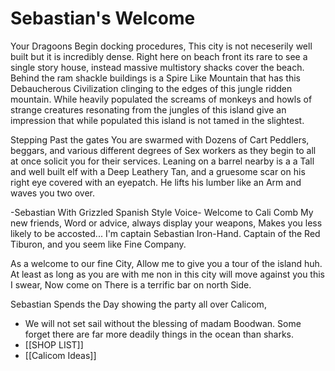 # Sebastian's Welcome
Your Dragoons Begin docking procedures, This city is not neceserily well built but it is incredibly dense. Right here on beach front its rare to see a single story house, instead massive multistory shacks cover the beach. Behind the ram shackle buildings is a Spire Like Mountain that has this Debaucherous  Civilization clinging to the edges of this jungle ridden mountain. While heavily populated the screams of monkeys and howls of strange creatures resonating from the jungles of this island give an impression that while populated this island is not tamed in the slightest.

Stepping Past the gates You are swarmed with Dozens of Cart Peddlers, beggars, and various different degrees of Sex workers as they begin to all at once solicit you for their services. Leaning on a barrel nearby is a a Tall and well built elf with a Deep Leathery Tan, and a gruesome scar on his right eye covered with an eyepatch. 
He lifts his lumber like an Arm and waves you two over.

-Sebastian With Grizzled Spanish Style Voice- 
Welcome to Cali Comb My new friends, Word or advice, always display your weapons, Makes you less likely to be accosted... I'm captain Sebastian Iron-Hand. Captain of the Red Tiburon, and you seem like Fine Company.

As a welcome to our fine City, Allow me to give you a tour of the island huh. At least as long as you are with me non in this city will move against you this I swear, Now come on There is a terrific bar on north Side. 

Sebastian Spends the Day showing the party all over Calicom, 

- We will not set sail without the blessing of madam Boodwan. Some forget there are far more deadily things in the ocean than sharks.
- [[SHOP LIST]]
- [[Calicom Ideas]]

